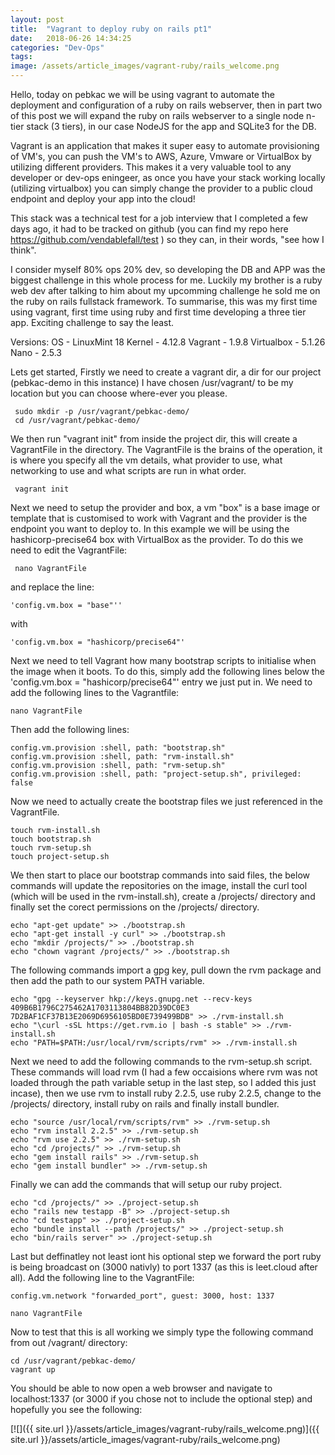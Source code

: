```yaml
---
layout: post
title:  "Vagrant to deploy ruby on rails pt1"
date:   2018-06-26 14:34:25
categories: "Dev-Ops"
tags:
image: /assets/article_images/vagrant-ruby/rails_welcome.png
---
```


Hello, today on pebkac we will be using vagrant to automate the deployment and configuration of a ruby on rails webserver, then in part two of this post we will expand the ruby on rails webserver to a single node n-tier stack (3 tiers), in our case NodeJS for the app and SQLite3 for the DB.

Vagrant is an application that makes it super easy to automate provisioning of VM's, you can push the VM's to AWS, Azure, Vmware or VirtualBox by utilizing different providers. This makes it a very valuable tool to any developer or dev-ops eningeer, as once you have your stack working locally (utilizing virtualbox) you can simply change the provider to a public cloud endpoint and deploy your app into the cloud!

This stack was a technical test for a job interview that I completed a few days ago, it had to be tracked on github (you can find my repo here https://github.com/vendablefall/test ) so they can, in their words, "see how I think". 

I consider myself 80% ops 20% dev, so developing the DB and APP was the biggest challenge in this whole process for me. Luckily my brother is a ruby web dev after talking to him about my upcomming challenge he sold me on the ruby on rails fullstack framework. To summarise, this was my first time using vagrant, first time using ruby and first time developing a three tier app. Exciting challenge to say the least.

Versions:
	OS - LinuxMint 18 
	Kernel - 4.12.8
	Vagrant - 1.9.8
	Virtualbox - 5.1.26
	Nano - 2.5.3

Lets get started, Firstly we need to create a vagrant dir, a dir for our project (pebkac-demo in this instance) I have chosen /usr/vagrant/ to be my location but you can choose where-ever you please.
     
     sudo mkdir -p /usr/vagrant/pebkac-demo/
     cd /usr/vagrant/pebkac-demo/

We then run "vagrant init" from inside the project dir, this will create a VagrantFile in the directory. The VagrantFile is the brains of the operation, it is where you specify all the vm details, what provider to use, what networking to use and what scripts are run in what order.

     vagrant init

Next we need to setup the provider and box, a vm "box" is a base image or template that is customised to work with Vagrant and the provider is the endpoint you want to deploy to. In this example we will be using the hashicorp-precise64 box with VirtualBox as the provider. To do this we need to edit the VagrantFile:
     
     nano VagrantFile

and replace the line:

    'config.vm.box = "base"'' 

with 

    'config.vm.box = "hashicorp/precise64"'


Next we need to tell Vagrant how many bootstrap scripts to initialise when the image when it boots. To do this, simply add the following lines below the 'config.vm.box = "hashicorp/precise64"' entry we just put in. We need to add the following lines to the Vagrantfile: 

    nano VagrantFile

Then add the following lines:

    config.vm.provision :shell, path: "bootstrap.sh"
    config.vm.provision :shell, path: "rvm-install.sh"
    config.vm.provision :shell, path: "rvm-setup.sh"
    config.vm.provision :shell, path: "project-setup.sh", privileged: false 

Now we need to actually create the bootstrap files we just referenced in the VagrantFile.

    touch rvm-install.sh
    touch bootstrap.sh
	touch rvm-setup.sh
	touch project-setup.sh

We then start to place our bootstrap commands into said files, the below commands will update the repositories on the image, install the curl tool (which will be used in the rvm-install.sh), create a /projects/ directory and finally set the corect permissions on the /projects/ directory.

    echo "apt-get update" >> ./bootstrap.sh 
	echo "apt-get install -y curl" >> ./bootstrap.sh
	echo "mkdir /projects/" >> ./bootstrap.sh
	echo "chown vagrant /projects/" >> ./bootstrap.sh

The following commands import a gpg key, pull down the rvm package and then add the path to our system PATH variable.

	echo "gpg --keyserver hkp://keys.gnupg.net --recv-keys 409B6B1796C275462A1703113804BB82D39DC0E3 7D2BAF1CF37B13E2069D6956105BD0E739499BDB" >> ./rvm-install.sh
	echo "\curl -sSL https://get.rvm.io | bash -s stable" >> ./rvm-install.sh
    echo "PATH=$PATH:/usr/local/rvm/scripts/rvm" >> ./rvm-install.sh
	
 Next we need to add the following commands to the rvm-setup.sh script. These commands will load rvm (I had a few occaisions where rvm was not loaded through the path variable setup in the last step, so I added this just incase), then we use rvm to install ruby 2.2.5, use ruby 2.2.5, change to the /projects/ directory, install ruby on rails and finally install bundler.

    echo "source /usr/local/rvm/scripts/rvm" >> ./rvm-setup.sh
	echo "rvm install 2.2.5" >> ./rvm-setup.sh
	echo "rvm use 2.2.5" >> ./rvm-setup.sh
	echo "cd /projects/" >> ./rvm-setup.sh
	echo "gem install rails" >> ./rvm-setup.sh
    echo "gem install bundler" >> ./rvm-setup.sh

Finally we can add the commands that will setup our ruby project.

    echo "cd /projects/" >> ./project-setup.sh
    echo "rails new testapp -B" >> ./project-setup.sh
    echo "cd testapp" >> ./project-setup.sh
    echo "bundle install --path /projects/" >> ./project-setup.sh
    echo "bin/rails server" >> ./project-setup.sh

Last but deffinatley not least iont his optional step we forward the port ruby is being broadcast on (3000 nativly) to port 1337 (as this is leet.cloud after all). Add the following line to the VagrantFile:


    config.vm.network "forwarded_port", guest: 3000, host: 1337

    nano VagrantFile

Now to test that this is all working we simply type the following command from out /vagrant/ directory:

    cd /usr/vagrant/pebkac-demo/
    vagrant up

You should be able to now open a web browser and navigate to localhost:1337 (or 3000 if you chose not to include the optional step) and hopefully you see the following:

[![]({{ site.url }}/assets/article_images/vagrant-ruby/rails_welcome.png)]({{ site.url }}/assets/article_images/vagrant-ruby/rails_welcome.png)
